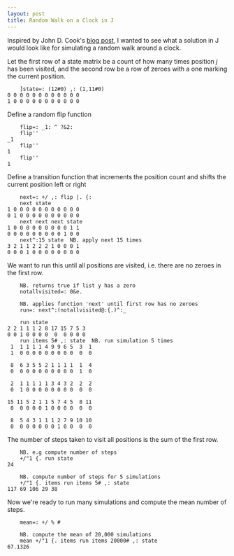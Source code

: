 ```yaml
---
layout: post
title: Random Walk on a Clock in J
---
```


Inspired by John D. Cook's [blog post](http://www.johndcook.com/blog/2013/09/30/random-walk-on-a-clock/),
I wanted to see what a solution in J would look like for simulating a random walk
around a clock.

Let the first row of a state matrix be a count of how many times position *j*
has been visited, and the second row be a row of zeroes with a one marking the
current position.

        ]state=: (12#0) ,: (1,11#0)
    0 0 0 0 0 0 0 0 0 0 0 0
    1 0 0 0 0 0 0 0 0 0 0 0

Define a random flip function

        flip=: _1: ^ ?&2: 
        flip''
    _1
        flip''
    1
        flip''
    1

Define a transition function that increments the position count and shifts
the current position left or right 

        next=: +/ ,: flip |. {:
        next state
    1 0 0 0 0 0 0 0 0 0 0 0
    0 1 0 0 0 0 0 0 0 0 0 0
        next next next state
    1 0 0 0 0 0 0 0 0 0 1 1
    0 0 0 0 0 0 0 0 0 1 0 0
        next^:15 state  NB. apply next 15 times
    3 2 1 1 2 2 2 1 0 0 0 1
    0 0 0 1 0 0 0 0 0 0 0 0
    
We want to run this until all positions are visited, i.e. there are no zeroes
in the first row.

        NB. returns true if list y has a zero
        notallvisited=: 0&e.
                
        NB. applies function 'next' until first row has no zeroes 
        run=: next^:(notallvisited@:{.)^:_  

        run state
    2 2 1 1 1 2 8 17 15 7 5 3
    0 0 1 0 0 0 0  0  0 0 0 0
        run items 5# ,: state  NB. run simulation 5 times
     1  1 1 1 1 4 9 9 6 5  3  1
     1  0 0 0 0 0 0 0 0 0  0  0

     8  6 3 5 5 2 1 1 1 1  1  4
     0  0 0 0 0 0 0 0 0 0  1  0

     2  1 1 1 1 1 3 4 3 2  2  2
     0  1 0 0 0 0 0 0 0 0  0  0

    15 11 5 2 1 1 5 7 4 5  8 11
     0  0 0 0 0 1 0 0 0 0  0  0

     8  5 4 3 1 1 1 2 7 9 10 10
     0  0 0 0 0 0 0 1 0 0  0  0

The number of steps taken to visit all positions is the sum of the first row.

        NB. e.g compute number of steps
        +/"1 {. run state
    24

        NB. compute number of steps for 5 simulations
        +/"1 {. items run items 5# ,: state  
    117 69 106 29 38

Now we're ready to run many simulations and compute the mean number of steps.

        mean=: +/ % #

        NB. compute the mean of 20,000 simulations
        mean +/"1 {. items run items 20000# ,: state   
    67.1326

